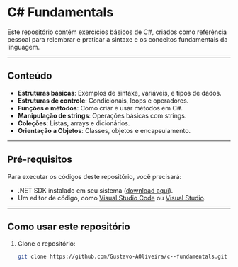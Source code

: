 # C# Fundamentals

Este repositório contém exercícios básicos de C#, criados como referência pessoal para relembrar e praticar a sintaxe e os conceitos fundamentais da linguagem.

---

## Conteúdo

- **Estruturas básicas**: Exemplos de sintaxe, variáveis, e tipos de dados.  
- **Estruturas de controle**: Condicionais, loops e operadores.  
- **Funções e métodos**: Como criar e usar métodos em C#.  
- **Manipulação de strings**: Operações básicas com strings.  
- **Coleções**: Listas, arrays e dicionários.  
- **Orientação a Objetos**: Classes, objetos e encapsulamento.  

---

## Pré-requisitos

Para executar os códigos deste repositório, você precisará:

- .NET SDK instalado em seu sistema ([download aqui](https://dotnet.microsoft.com/download)).  
- Um editor de código, como [Visual Studio Code](https://code.visualstudio.com/) ou [Visual Studio](https://visualstudio.microsoft.com/).

---

## Como usar este repositório

1. Clone o repositório:
   ```bash
   git clone https://github.com/Gustavo-AOliveira/c--fundamentals.git
